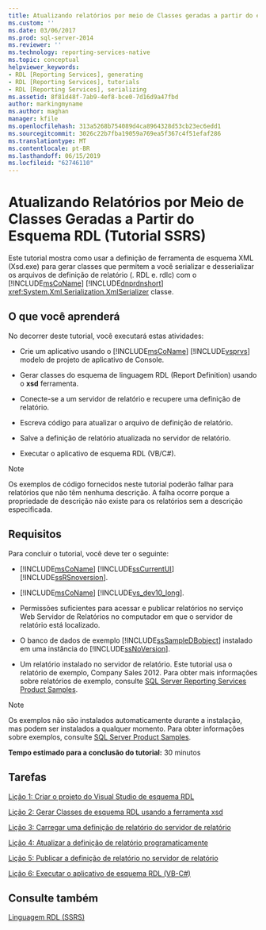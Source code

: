 ```yaml
---
title: Atualizando relatórios por meio de Classes geradas a partir do esquema RDL (Tutorial SSRS) | Microsoft Docs
ms.custom: ''
ms.date: 03/06/2017
ms.prod: sql-server-2014
ms.reviewer: ''
ms.technology: reporting-services-native
ms.topic: conceptual
helpviewer_keywords:
- RDL [Reporting Services], generating
- RDL [Reporting Services], tutorials
- RDL [Reporting Services], serializing
ms.assetid: 8f81d48f-7ab9-4ef8-bce0-7d16d9a47fbd
author: markingmyname
ms.author: maghan
manager: kfile
ms.openlocfilehash: 313a5268b754089d4ca8964328d53cb23ec6edd1
ms.sourcegitcommit: 3026c22b7fba19059a769ea5f367c4f51efaf286
ms.translationtype: MT
ms.contentlocale: pt-BR
ms.lasthandoff: 06/15/2019
ms.locfileid: "62746110"
---
```

# <a name="updating-reports-using-classes-generated-from-the-rdl-schema-ssrs-tutorial"></a>Atualizando Relatórios por Meio de Classes Geradas a Partir do Esquema RDL (Tutorial SSRS)
  Este tutorial mostra como usar a definição de ferramenta de esquema XML (Xsd.exe) para gerar classes que permitem a você serializar e desserializar os arquivos de definição de relatório (. RDL e. rdlc) com o [!INCLUDE[msCoName](../includes/msconame-md.md)] [!INCLUDE[dnprdnshort](../includes/dnprdnshort-md.md)] <xref:System.Xml.Serialization.XmlSerializer> classe.  
  
## <a name="what-you-will-learn"></a>O que você aprenderá  
 No decorrer deste tutorial, você executará estas atividades:  
  
-   Crie um aplicativo usando o [!INCLUDE[msCoName](../includes/msconame-md.md)] [!INCLUDE[vsprvs](../includes/vsprvs-md.md)] modelo de projeto de aplicativo de Console.  
  
-   Gerar classes do esquema de linguagem RDL (Report Definition) usando o **xsd** ferramenta.  
  
-   Conecte-se a um servidor de relatório e recupere uma definição de relatório.  
  
-   Escreva código para atualizar o arquivo de definição de relatório.  
  
-   Salve a definição de relatório atualizada no servidor de relatório.  
  
-   Executar o aplicativo de esquema RDL (VB/C#).  
  
> [!NOTE]  
>  Os exemplos de código fornecidos neste tutorial poderão falhar para relatórios que não têm nenhuma descrição. A falha ocorre porque a propriedade de descrição não existe para os relatórios sem a descrição especificada.  
  
## <a name="requirements"></a>Requisitos  
 Para concluir o tutorial, você deve ter o seguinte:  
  
-   [!INCLUDE[msCoName](../includes/msconame-md.md)] [!INCLUDE[ssCurrentUI](../includes/sscurrentui-md.md)] [!INCLUDE[ssRSnoversion](../includes/ssrsnoversion-md.md)].  
  
-   [!INCLUDE[msCoName](../includes/msconame-md.md)] [!INCLUDE[vs_dev10_long](../includes/vs-dev10-long-md.md)].  
  
-   Permissões suficientes para acessar e publicar relatórios no serviço Web Servidor de Relatórios no computador em que o servidor de relatório está localizado.  
  
-   O banco de dados de exemplo [!INCLUDE[ssSampleDBobject](../includes/sssampledbobject-md.md)] instalado em uma instância do [!INCLUDE[ssNoVersion](../includes/ssnoversion-md.md)].  
  
-   Um relatório instalado no servidor de relatório. Este tutorial usa o relatório de exemplo, Company Sales 2012. Para obter mais informações sobre relatórios de exemplo, consulte [SQL Server Reporting Services Product Samples](https://go.microsoft.com/fwlink/?LinkId=177889).  
  
> [!NOTE]  
>  Os exemplos não são instalados automaticamente durante a instalação, mas podem ser instalados a qualquer momento. Para obter informações sobre exemplos, consulte [SQL Server Product Samples](https://go.microsoft.com/fwlink/?LinkId=182887).  
  
 **Tempo estimado para a conclusão do tutorial:** 30 minutos  
  
## <a name="tasks"></a>Tarefas  
 [Lição 1: Criar o projeto do Visual Studio de esquema RDL](../../2014/tutorials/lesson-1-create-the-rdl-schema-visual-studio-project.md)  
  
 [Lição 2: Gerar Classes de esquema RDL usando a ferramenta xsd](../../2014/tutorials/lesson-2-generate-classes-from-the-rdl-schema-using-the-xsd-tool.md)  
  
 [Lição 3: Carregar uma definição de relatório do servidor de relatório](../../2014/tutorials/lesson-3-load-a-report-definition-from-the-report-server.md)  
  
 [Lição 4: Atualizar a definição de relatório programaticamente](../../2014/tutorials/lesson-4-update-the-report-definition-programmatically.md)  
  
 [Lição 5: Publicar a definição de relatório no servidor de relatório](../../2014/tutorials/lesson-5-publish-the-report-definition-to-the-report-server.md)  
  
 [Lição 6: Executar o aplicativo de esquema RDL &#40;VB-C&#35;&#41;](../../2014/tutorials/lesson-6-run-the-rdl-schema-application-vb-csharp.md)  
  
## <a name="see-also"></a>Consulte também  
 [Linguagem RDL &#40;SSRS&#41;](../reporting-services/reports/report-definition-language-ssrs.md)  
  
  

